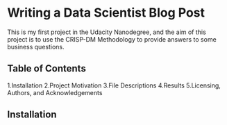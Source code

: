 # Writing a Data Scientist Blog Post
This is my first project in the Udacity Nanodegree, and the aim of this project is to use the CRISP-DM Methodology to provide answers to some business questions.

## Table of Contents
1.Installation
2.Project Motivation
3.File Descriptions
4.Results
5.Licensing, Authors, and Acknowledgements

## Installation
